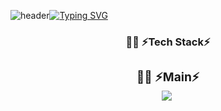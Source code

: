 
![header](https://capsule-render.vercel.app/api?type=waving&color=74aee4&text=&animation=twinkling&height=80)[![Typing SVG](https://readme-typing-svg.demolab.com?font=Alkatra&weight=500&size=45&duration=3500&pause=3&color=6994CDEE&center=false&vCenter=false&multiline=true&repeat=true&width=1000&height=100&lines=Welcome+to+my+GitHub!👋)](https://git.io/typing-svg)

<h3 align="center">👩‍💻 ⚡Tech Stack⚡
<div align="center">
<h3 align="center">👩‍💻 ⚡Main⚡
<div align="center">
 <img src="https://img.shields.io/badge/Python-3766AB?style=flat-square&logo=Python&logoColor=white"/></a>&nbsp 


<!--
**temmmin/temmmin** is a ✨ _special_ ✨ repository because its `README.md` (this file) appears on your GitHub profile.

Here are some ideas to get you started:

- 🔭 I’m currently working on ...
- 🌱 I’m currently learning ...
- 👯 I’m looking to collaborate on ...
- 🤔 I’m looking for help with ...
- 💬 Ask me about ...
- 📫 How to reach me: ...
- 😄 Pronouns: ...
- ⚡ Fun fact: ...
-->
